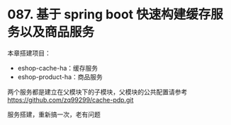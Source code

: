# 087. 基于 spring boot 快速构建缓存服务以及商品服务

本章搭建项目：

- eshop-cache-ha：缓存服务
- eshop-product-ha：商品服务

两个服务都是建立在父模块下的子模块，父模块的公共配置请参考 https://github.com/zq99299/cache-pdp.git


服务搭建，重新搞一次，老有问题
